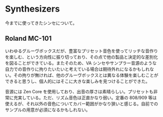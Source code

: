# Synthesizers

今までに使ってきたシンセについて。

## Roland MC-101

いわゆるグルーヴボックスだが、豊富なプリセット音色を使ってリッチな音作りを楽しむ、という方向性に振り切っており、その点で他の製品と決定的な差別化を図ることができている。またそのため、VA シンセやサンプラー音源のような自力での音作りに拘りたいたいと考えている場合は期待外れになるかもしれない。その拘りが無ければ、他のグルーヴボックスとは異なる体験を楽しむことができると思うし、個人的にはそこに大きな楽しみを見つけることができた。

音源には Zen Core を使用しており、出音の厚さは素晴らしい。プリセットも非常に充実している。ただ、リズム音色は正直かなり弱い。定番の 808/909 等は使えるが、それ以外の音色についてカバー範囲がかなり狭いと感じる。自前でのサンプルの用意が必須になるかもしれない。